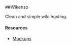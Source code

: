 ##Wikenso

Clean and simple wiki hosting.

#### Resources

- [Mockups](https://speakerdeck.com/timothyandrew/mockups-of-hosted-wiki-software)